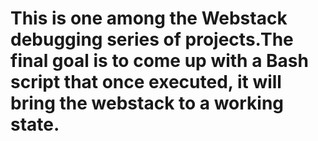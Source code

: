 # This is one among the Webstack debugging series of projects.The final goal is to come up with a Bash script that once executed, it will bring the webstack to a working state.
